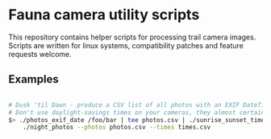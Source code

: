 # Fauna camera utility scripts
This repository contains helper scripts for processing trail camera images.
Scripts are written for linux systems, compatibility patches and feature requests welcome.

## Examples
```bash

# Dusk 'til Dawn - produce a CSV list of all photos with an EXIF DateTimeOriginal timestamp that occurs between 1hr before sunset, and 1 hour after sunrise for a given lat/long. See individual scripts for optional parameters and defaults. 
# Don't use daylight-savings times on your cameras, they almost certainly don't implement internal DST calenders and automatic switching.
$> ./photos_exif_date /foo/bar | tee photos.csv | ./sunrise_sunset_times > times.csv && \
    ./night_photos --photos photos.csv --times times.csv
```